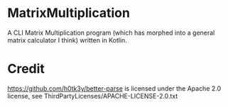 # MatrixMultiplication
A CLI Matrix Multiplication program (which has morphed into a general matrix calculator I think) written in Kotlin.

# Credit
https://github.com/h0tk3y/better-parse is licensed under the Apache 2.0 license, see ThirdPartyLicenses/APACHE-LICENSE-2.0.txt